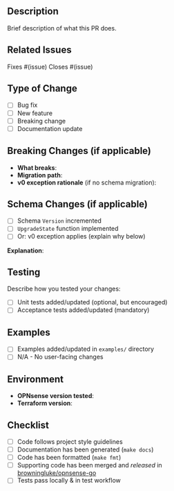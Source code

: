 ## Description
Brief description of what this PR does.

## Related Issues
Fixes #(issue)
Closes #(issue)

## Type of Change
- [ ] Bug fix
- [ ] New feature
- [ ] Breaking change
- [ ] Documentation update

## Breaking Changes (if applicable)
- **What breaks**:
- **Migration path**:
- **v0 exception rationale** (if no schema migration):

## Schema Changes (if applicable)
- [ ] Schema `Version` incremented
- [ ] `UpgradeState` function implemented
- [ ] Or: v0 exception applies (explain why below)

**Explanation**:

## Testing
Describe how you tested your changes:
- [ ] Unit tests added/updated (optional, but encouraged)
- [ ] Acceptance tests added/updated (mandatory)

## Examples
- [ ] Examples added/updated in `examples/` directory
- [ ] N/A - No user-facing changes

## Environment
- **OPNsense version tested**:
- **Terraform version**:

## Checklist
- [ ] Code follows project style guidelines
- [ ] Documentation has been generated (`make docs`)
- [ ] Code has been formatted (`make fmt`)
- [ ] Supporting code has been merged and _released_ in [browningluke/opnsense-go](https://github.com/browningluke/opnsense-go)
- [ ] Tests pass locally & in test workflow
